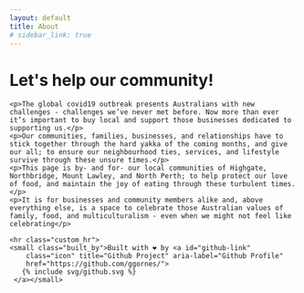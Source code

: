 ```yaml
---
layout: default
title: About
# sidebar_link: true
---
```

<div class="content">
    <h1>Let's help our community!</h1>

    <p>The global covid19 outbreak presents Australians with new challenges - challenges we’ve never met before. Now more than ever it’s important to buy local and support those businesses dedicated to supporting us.</p>
    <p>Our communities, families, businesses, and relationships have to stick together through the hard yakka of the coming months, and give our all; to ensure our neighbourhood ties, services, and lifestyle survive through these unsure times.</p>
    <p>This page is by- and for- our local communities of Highgate, Northbridge, Mount Lawley, and North Perth; to help protect our love of food, and maintain the joy of eating through these turbulent times.</p>
    <p>It is for businesses and community members alike and, above everything else, is a space to celebrate those Australian values of family, food, and multiculturalism - even when we might not feel like celebrating</p>

    <hr class="custom_hr">
    <small class="built_by">Built with ❤️ by <a id="github-link"
        class="icon" title="Github Project" aria-label="Github Profile"
        href="https://github.com/ggornes/">
       {% include svg/github.svg %}
     </a></small>
    

    
</div>
